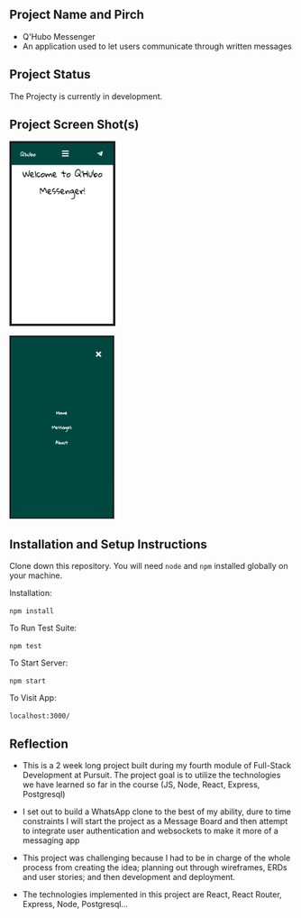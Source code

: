 
## Project Name and Pirch
- Q'Hubo Messenger
- An application used to let users communicate through written messages

## Project Status
The Projecty is currently in development.

## Project Screen Shot(s)
![Navbar dropdown menu](./public/Assets/qhubo_home_page.png "Dropdown Navbar")

![Navbar dropdown menu](./public/Assets/qhubo_dropdown_nav.png "Dropdown Navbar")

## Installation and Setup Instructions
Clone down this repository. You will need `node` and `npm` installed globally on your machine.  

Installation:

`npm install`  

To Run Test Suite:  

`npm test`  

To Start Server:

`npm start`  

To Visit App:

`localhost:3000/`  

## Reflection

  - This is a 2 week long project built during my fourth module of Full-Stack Development at Pursuit. The project goal is to utilize the technologies we have learned so far in the course (JS, Node, React, Express, Postgresql)

  - I set out to build a WhatsApp clone to the best of my ability, dure to time constraints I will start the project as a Message Board and then attempt to integrate user authentication and websockets to make it more of a messaging app

  - This project was challenging because I had to be in charge of the whole process from creating the idea; planning out through wireframes, ERDs and user stories; and then development and deployment.

  - The technologies implemented in this project are React, React Router, Express, Node, Postgresql...